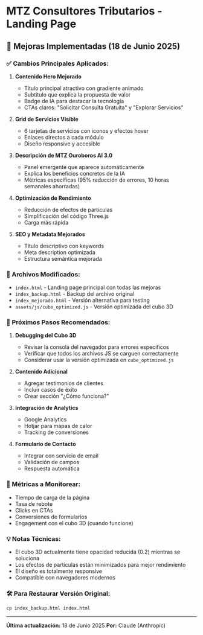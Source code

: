 # MTZ Consultores Tributarios - Landing Page

## 🚀 Mejoras Implementadas (18 de Junio 2025)

### ✅ Cambios Principales Aplicados:

1. **Contenido Hero Mejorado**
   - Título principal atractivo con gradiente animado
   - Subtítulo que explica la propuesta de valor
   - Badge de IA para destacar la tecnología
   - CTAs claros: "Solicitar Consulta Gratuita" y "Explorar Servicios"

2. **Grid de Servicios Visible**
   - 6 tarjetas de servicios con iconos y efectos hover
   - Enlaces directos a cada módulo
   - Diseño responsive y accesible

3. **Descripción de MTZ Ouroboros AI 3.0**
   - Panel emergente que aparece automáticamente
   - Explica los beneficios concretos de la IA
   - Métricas específicas (95% reducción de errores, 10 horas semanales ahorradas)

4. **Optimización de Rendimiento**
   - Reducción de efectos de partículas
   - Simplificación del código Three.js
   - Carga más rápida

5. **SEO y Metadata Mejorados**
   - Título descriptivo con keywords
   - Meta description optimizada
   - Estructura semántica mejorada

### 📁 Archivos Modificados:

- `index.html` - Landing page principal con todas las mejoras
- `index_backup.html` - Backup del archivo original
- `index_mejorado.html` - Versión alternativa para testing
- `assets/js/cube_optimized.js` - Versión optimizada del cubo 3D

### 🔧 Próximos Pasos Recomendados:

1. **Debugging del Cubo 3D**
   - Revisar la consola del navegador para errores específicos
   - Verificar que todos los archivos JS se carguen correctamente
   - Considerar usar la versión optimizada en `cube_optimized.js`

2. **Contenido Adicional**
   - Agregar testimonios de clientes
   - Incluir casos de éxito
   - Crear sección "¿Cómo funciona?"

3. **Integración de Analytics**
   - Google Analytics
   - Hotjar para mapas de calor
   - Tracking de conversiones

4. **Formulario de Contacto**
   - Integrar con servicio de email
   - Validación de campos
   - Respuesta automática

### 🎯 Métricas a Monitorear:

- Tiempo de carga de la página
- Tasa de rebote
- Clicks en CTAs
- Conversiones de formularios
- Engagement con el cubo 3D (cuando funcione)

### 💡 Notas Técnicas:

- El cubo 3D actualmente tiene opacidad reducida (0.2) mientras se soluciona
- Los efectos de partículas están minimizados para mejor rendimiento
- El diseño es totalmente responsive
- Compatible con navegadores modernos

### 🛠️ Para Restaurar Versión Original:

```bash
cp index_backup.html index.html
```

---

**Última actualización:** 18 de Junio 2025
**Por:** Claude (Anthropic)
